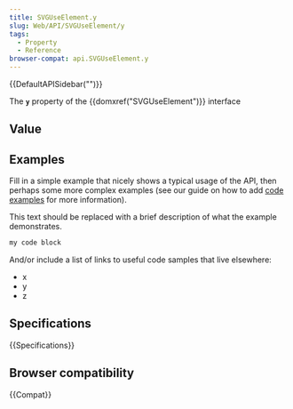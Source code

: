 ```yaml
---
title: SVGUseElement.y
slug: Web/API/SVGUseElement/y
tags:
  - Property
  - Reference
browser-compat: api.SVGUseElement.y
---
```

{{DefaultAPISidebar("")}}

The **`y`** property of the {{domxref("SVGUseElement")}} interface 

## Value



## Examples

Fill in a simple example that nicely shows a typical usage of the API, then perhaps some more complex examples (see our guide on how to add [code examples](/en-US/docs/MDN/Contribute/Structures/Code_examples) for more information).

This text should be replaced with a brief description of what the example demonstrates.

```js
my code block
```

And/or include a list of links to useful code samples that live elsewhere:

*   x
*   y
*   z

## Specifications

{{Specifications}}

## Browser compatibility

{{Compat}}


